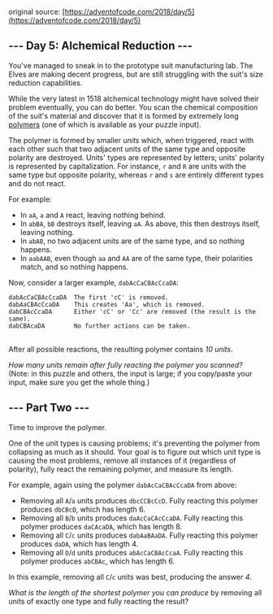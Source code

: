 original source: [https://adventofcode.com/2018/day/5](https://adventofcode.com/2018/day/5)
## --- Day 5: Alchemical Reduction ---
You've managed to sneak in to the prototype suit manufacturing lab.  The Elves are making decent progress, but are still struggling with the suit's size reduction capabilities.

While the very latest in 1518 alchemical technology might have solved their problem eventually, you can do better.  You scan the chemical composition of the suit's material and discover that it is formed by extremely long [polymers](https://en.wikipedia.org/wiki/Polymer) (one of which is available as your puzzle input).

The polymer is formed by smaller <em>units</em> which, when triggered, react with each other such that two adjacent units of the same type and opposite polarity are destroyed. Units' types are represented by letters; units' polarity is represented by capitalization.  For instance, <code>r</code> and <code>R</code> are units with the same type but opposite polarity, whereas <code>r</code> and <code>s</code> are entirely different types and do not react.

For example:


 - In <code>aA</code>, <code>a</code> and <code>A</code> react, leaving nothing behind.
 - In <code>abBA</code>, <code>bB</code> destroys itself, leaving <code>aA</code>.  As above, this then destroys itself, leaving nothing.
 - In <code>abAB</code>, no two adjacent units are of the same type, and so nothing happens.
 - In <code>aabAAB</code>, even though <code>aa</code> and <code>AA</code> are of the same type, their polarities match, and so nothing happens.

Now, consider a larger example, <code>dabAcCaCBAcCcaDA</code>:

<pre>
<code>dabA<em>cC</em>aCBAcCcaDA  The first 'cC' is removed.
dab<em>Aa</em>CBAcCcaDA    This creates 'Aa', which is removed.
dabCBA<em>cCc</em>aDA      Either 'cC' or 'Cc' are removed (the result is the same).
dabCBAcaDA        No further actions can be taken.
</code>
</pre>

After all possible reactions, the resulting polymer contains <em>10 units</em>.

<em>How many units remain after fully reacting the polymer you scanned?</em> (Note: in this puzzle and others, the input is large; if you copy/paste your input, make sure you get the whole thing.)


## --- Part Two ---
Time to improve the polymer.

One of the unit types is causing problems; it's preventing the polymer from collapsing as much as it should.  Your goal is to figure out which unit type is causing the most problems, remove all instances of it (regardless of polarity), fully react the remaining polymer, and measure its length.

For example, again using the polymer <code>dabAcCaCBAcCcaDA</code> from above:


 - Removing all <code>A</code>/<code>a</code> units produces <code>dbcCCBcCcD</code>. Fully reacting this polymer produces <code>dbCBcD</code>, which has length 6.
 - Removing all <code>B</code>/<code>b</code> units produces <code>daAcCaCAcCcaDA</code>. Fully reacting this polymer produces <code>daCAcaDA</code>, which has length 8.
 - Removing all <code>C</code>/<code>c</code> units produces <code>dabAaBAaDA</code>. Fully reacting this polymer produces <code>daDA</code>, which has length 4.
 - Removing all <code>D</code>/<code>d</code> units produces <code>abAcCaCBAcCcaA</code>. Fully reacting this polymer produces <code>abCBAc</code>, which has length 6.

In this example, removing all <code>C</code>/<code>c</code> units was best, producing the answer <em>4</em>.

<em>What is the length of the shortest polymer you can produce</em> by removing all units of exactly one type and fully reacting the result?


